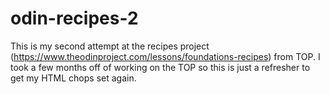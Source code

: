 # odin-recipes-2
This is my second attempt at the recipes project (https://www.theodinproject.com/lessons/foundations-recipes) from TOP. I took a few months off of working on the TOP so this is just a refresher to get my HTML chops set again.